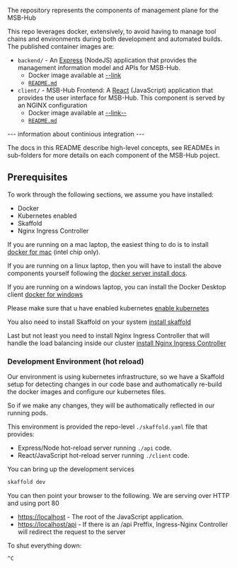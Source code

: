 The repository represents the components of management plane for the MSB-Hub

This repo leverages docker, extensively, to avoid having to manage tool chains and environments during both development and automated builds. The published container images are:

- `backend/` - An [Express](https://https://expressjs.com/) (NodeJS) application that provides the management information model and APIs for MSB-Hub.
  - Docker image available at [--link](--link--)
  - [`README.md`](api/README.md)
- `client/` - MSB-Hub Frontend: A [React](https://reactjs.org/) (JavaScript) application that provides the user interface for MSB-Hub. This component is served by an NGINX configuration 
  - Docker image available at [--link--](--link--)
  - [`README.md`](client/README.md)

--- information about continious integration ---

The docs in this README describe high-level concepts, see READMEs in sub-folders for more details on each component of the MSB-Hub poject.

## Prerequisites

To work through the following sections, we assume you have installed:

- Docker
- Kubernetes enabled
- Skaffold
- Nginx Ingress Controller

If you are running on a mac laptop, the easiest thing to do is to install [docker for mac](https://docs.docker.com/desktop/mac/install/) (intel chip only).

If you are running on a linux laptop, then you will have to install the above components yourself following the [docker server install docs](https://docs.docker.com/engine/install/#server).

If you are running on a windows laptop, you can install the Docker Desktop client [docker for windows](https://docs.docker.com/desktop/install/windows-install/)

Please make sure that u have enabled kubernetes [enable kubernetes](https://docs.docker.com/desktop/kubernetes/)

You also need to install Skaffold on your system [install skaffold](https://skaffold.dev/docs/install/)

Last but not least you need to install Nginx Ingress Controller that will handle the load balancing inside our cluster [install Nginx Ingress Controller](https://kubernetes.github.io/ingress-nginx/deploy/)

### Development Environment (hot reload)

Our environment is using kubernetes infrastructure, so we have a Skaffold setup for detecting changes in our code base
and authomatically re-build the docker images and configure our kubernetes files.

So if we make any changes, they will be authomatically reflected in our running pods.

This environment is provided the repo-level `./skaffold.yaml` file that provides:

- Express/Node hot-reload server running `./api` code.
- React/JavaScript hot-reload server running `./client` code.

You can bring up the development services

```bash
skaffold dev
```

You can then point your browser to the following. We are serving over HTTP and using port 80

- <https://localhost> - The root of the JavaScript application.
- <https://localhost/api> - If there is an /api Preffix, Ingress-Nginx Controller will redirect the request to the server

To shut everything down:

```bash
^C
```
